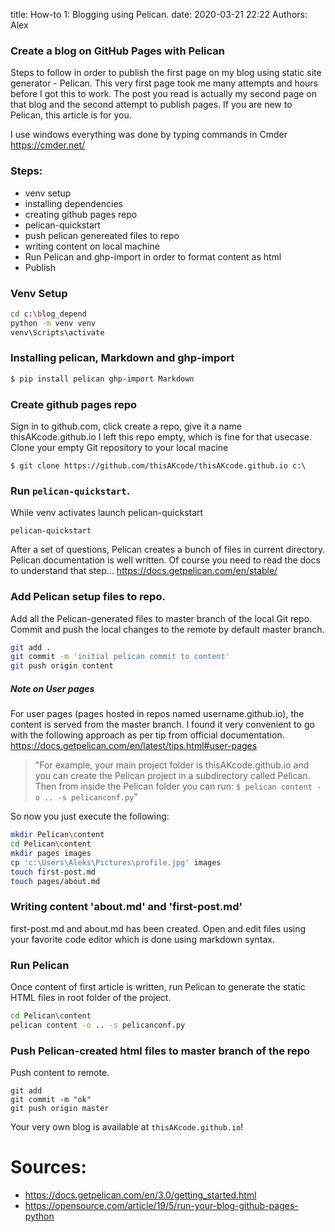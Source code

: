 title: How-to 1:  Blogging using Pelican.
date: 2020-03-21 22:22
Authors: Alex



### Create a blog on GitHub Pages with Pelican
Steps to follow in order to publish the first page on my blog using static site generator - Pelican.
This very first page took me many attempts and hours before I got this to work. The post you read is actually my second page on that blog and the second attempt to publish pages. If you are new to Pelican, this article is for you.

I use windows everything was done by typing commands in Cmder <https://cmder.net/>

### Steps: 
+ venv setup 
+ installing dependencies
+ creating github pages repo 
+ pelican-quickstart
+ push pelican genereated files to repo
+ writing content on local machine
+ Run Pelican and ghp-import in order to format content as html
+ Publish

### Venv Setup
```bash
cd c:\blog_depend
python -m venv venv
venv\Scripts\activate
```
### Installing pelican, Markdown and ghp-import
```bash
$ pip install pelican ghp-import Markdown
```
### Create github pages repo

Sign in to github.com, click create a repo, give it a name thisAKcode.github.io
I left this repo empty, which is fine for that usecase.
Clone your empty Git repository to your local macine
```
$ git clone https://github.com/thisAKcode/thisAKcode.github.io c:\
```

### Run `pelican-quickstart`.

While venv activates launch pelican-quickstart
```
pelican-quickstart
```
After a set of questions, Pelican creates a bunch of files in current directory. Pelican documentation is well written. Of course you need to read the docs to understand that step... <https://docs.getpelican.com/en/stable/>

### Add Pelican setup files to repo.

Add all the Pelican-generated files to master branch of the local Git repo.
Commit and push the local changes to the remote by default master branch.
```bash
git add .
git commit -m 'initial pelican commit to content'
git push origin content
```
##### Note on User pages 
For user pages (pages hosted in repos named username.github.io), the content is served from the master branch.
I found it very convenient to go with the following approach as per tip from official documentation. <https://docs.getpelican.com/en/latest/tips.html#user-pages>
> "For example, your main project folder is thisAKcode.github.io and you can create the Pelican project in a subdirectory called Pelican. Then from inside the Pelican folder you can run: `$ pelican content -o .. -s pelicanconf.py`"

So now you just execute the following:
```bash
mkdir Pelican\content
cd Pelican\content
mkdir pages images
cp 'c:\Users\Aleks\Pictures\profile.jpg' images
touch first-post.md
touch pages/about.md
```

### Writing content 'about.md' and 'first-post.md'
first-post.md and about.md  has been created. Open and edit files using your favorite code editor which is done using markdown syntax.

### Run Pelican 
Once content of first article is written, run Pelican to generate the static HTML files in root folder of the project.

```bash
cd Pelican\content
pelican content -o .. -s pelicanconf.py
```
### Push Pelican-created html files to master branch of the repo
Push content to remote.
```
git add
git commit -m "ok"                                                    
git push origin master
```    
Your very own blog is available at `thisAKcode.github.io`! 

# Sources:
+ <https://docs.getpelican.com/en/3.0/getting_started.html>
+ <https://opensource.com/article/19/5/run-your-blog-github-pages-python>